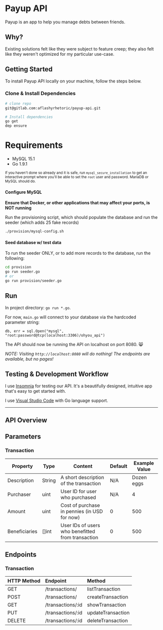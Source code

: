 Payup API
===

Payup is an app to help you manage debts between friends. 

## Why?

Existing solutions felt like they were subject to feature creep; they also felt like they weren't optimized for my particular use-case.

## Getting Started

To install Payup API locally on your machine, follow the steps below.

### Clone & Install Dependencies

```bash
# clone repo
git@gitlab.com:aflashyrhetoric/payup-api.git

# Install dependencies
go get
dep ensure
```

# Requirements
- MySQL 15.1 
- Go 1.9.1

<sup>If you haven't done so already and it is safe, run `mysql_secure_installation` to get an interactive prompt where you'll be able to set the `root` user and password. MariaDB or MySQL should do.</sup>

#### Configure MySQL

**Ensure that Docker, or other applications that may affect your ports, is NOT running**

Run the provisioning script, which should populate the database and run the seeder (which adds 25 fake records)

```bash
./provision/mysql-config.sh
```
#### Seed database w/ test data

To run the seeder ONLY, or to add more records to the database, run the following:

```bash
cd provision
go run seeder.go
# or
go run provision/seeder.go
```

## Run

In project directory: `go run *.go`. 

For now, `main.go` will connect to your database via the hardcoded parameter string: 

<!-- TODO: Retrieve database connections from an environment file -->

```golang
db, err = sql.Open("mysql", "root:password@tcp(localhost:3306)/ohyou_api")
```

The API should now be running the API on localhost on port 8080. :smile_cat:

_NOTE: Visiting `http://localhost:8080` will do nothing! The endpoints are available, but no pages!_

## Testing & Development Workflow

I use [Insomnia](https://insomnia.rest) for testing our API. It's a beautifully designed, intuitive app that's easy to get started with. 

I use [Visual Studio Code](https://code.visualstudio.com) with Go language support.

---
## API Overview

## Parameters
### Transaction

|Property|Type|Content|Default|Example Value|
|--------|--------------|----------|--------|--------| 
|Description|String|A short description of the transaction|N/A|Dozen eggs|
|Purchaser|uint|User ID for user who purchased|N/A|4|
|Amount|uint|Cost of purchase in pennies (in USD for now)|0|500|
|Beneficiaries|[]int|User IDs of users who benefitted from transaction|0|500|

## Endpoints

### Transaction
| HTTP Method | Endpoint          | Method       | 
|:------------|:------------------|:------------------|
| GET         | /transactions/    | listTransaction   |
| POST        | /transactions/    | createTransaction |
| GET         | /transactions/:id | showTransaction   |
| PUT         | /transactions/:id | updateTransaction |
| DELETE      | /transactions/:id | deleteTransaction |

